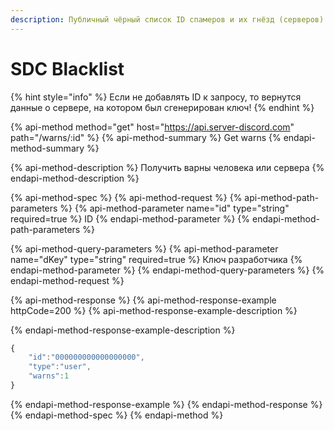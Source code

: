 ```yaml
---
description: Публичный чёрный список ID спамеров и их гнёзд (серверов).
---
```


# SDC Blacklist

{% hint style="info" %}
Если не добавлять ID к запросу, то вернутся данные о сервере, на котором был сгенерирован ключ!
{% endhint %}

{% api-method method="get" host="https://api.server-discord.com" path="/warns/:id" %}
{% api-method-summary %}
Get warns
{% endapi-method-summary %}

{% api-method-description %}
Получить варны человека или сервера
{% endapi-method-description %}

{% api-method-spec %}
{% api-method-request %}
{% api-method-path-parameters %}
{% api-method-parameter name="id" type="string" required=true %}
ID
{% endapi-method-parameter %}
{% endapi-method-path-parameters %}

{% api-method-query-parameters %}
{% api-method-parameter name="dKey" type="string" required=true %}
Ключ разработчика
{% endapi-method-parameter %}
{% endapi-method-query-parameters %}
{% endapi-method-request %}

{% api-method-response %}
{% api-method-response-example httpCode=200 %}
{% api-method-response-example-description %}

{% endapi-method-response-example-description %}

```javascript
{
    "id":"000000000000000000",
    "type":"user",
    "warns":1
}
```
{% endapi-method-response-example %}
{% endapi-method-response %}
{% endapi-method-spec %}
{% endapi-method %}



